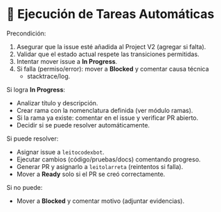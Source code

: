 # 🔁 Ejecución de Tareas Automáticas

Precondición:
1) Asegurar que la issue esté añadida al Project V2 (agregar si falta).
2) Validar que el estado actual respete las transiciones permitidas.
3) Intentar mover issue a **In Progress**.
4) Si falla (permiso/error): mover a **Blocked** y comentar causa técnica
   + stacktrace/log.

Si logra **In Progress**:
- Analizar título y descripción.
- Crear rama con la nomenclatura definida (ver módulo ramas).
- Si la rama ya existe: comentar en el issue y verificar PR abierto.
- Decidir si se puede resolver automáticamente.

Si puede resolver:
- Asignar issue a `leitocodexbot`.
- Ejecutar cambios (código/pruebas/docs) comentando progreso.
- Generar PR y asignarlo a `leitolarreta` (reintentos si falla).
- Mover a **Ready** solo si el PR se creó correctamente.

Si no puede:
- Mover a **Blocked** y comentar motivo (adjuntar evidencias).
